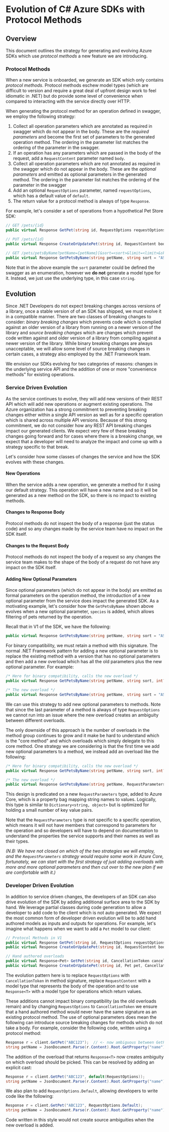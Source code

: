 # Evolution of C# Azure SDKs with Protocol Methods

## Overview

This document outlines the strategy for generating and evolving Azure SDKs which use *protocol methods* a new feature we are introducing.

### Protocol Methods

When a new service is onboarded, we generate an SDK which only contains *protocol methods*.  Protocol methods eschew model types (which are difficult to version and require a great deal of upfront design work to feel idiomatic in .NET) but do provide some level of convenience when compared to interacting with the service directly over HTTP.

When generating the protocol method for an operation defined in swagger, we employ the following strategy:

1. Collect all operation parameters which are annotated as required in swagger which do not appear in the body.  These are the *required parameters* and become the first set of parameters to the generated operation method. The ordering in the parameter list matches the ordering of the parameter in the swagger.
2. If an operation has any parameters which are passed in the body of the request, add a `RequestContent` parameter named `body`.
3. Collect all operation parameters which are not annotated as required in the swagger which do not appear in the body.  These are the *optional parameters* and emitted as optional parameters in the generated method.  The ordering in the parameter list matches the ordering of the parameter in the swagger
4. Add an optional `RequestOptions` parameter, named `requestOptions`, which has a default value of `default`.
5. The return value for a protocol method is always of type `Response`.

For example, let's consider a set of operations from a hypothetical Pet Store SDK:

```C#
// GET /pets/{id}
public virtual Response GetPet(string id, RequestOptions requestOptions = default);

// PUT /pets/{id}
public virtual Response CreateOrUpdatePet(string id, RequestContent body, RequestOptions requestOptions = default);

// GET /pets/petsByName?petName={petName}[&sort=<sort>&limit=<limit>&skip=<skip>]
public virtual Response GetPetsByName(string petName, string sort = "ASC", int? limit = 20, int? skip = 0, RequestOptions requestOptions = default);
```

Note that in the above example the `sort` parameter could be defined the swagger as an enumeration, however we **do not** generate a model type for it. Instead, we just use the underlying type, in this case `string`.

## Evolution

Since .NET Developers do not expect breaking changes across versions of a library, once a stable version of of an SDK has shipped, we must evolve it in a compatible manner. There are two classes of breaking changes to consider: *binary breaking changes* which prevents code which is complied against an older version of a library from running on a newer version of the library and *source breaking changes* which are changes which prevent code written against and older version of a library from compiling against a newer version of the library.  While binary breaking changes are always unacceptable, we will allow some level of source breaking changes in certain cases, a strategy also employed by the .NET Framework team.

We envision our SDKs evolving for two categories of reasons: changes in the underlying service API and the addition of one or more "convenience methods" for existing operations.

### Service Driven Evolution

As the service continues to evolve, they will add new versions of their REST API which will add new operations or augment existing operations. The Azure organization has a strong commitment to preventing breaking changes either within a single API version as well as for a specific operation which is shared across multiple API versions. Because of this strong commitment, we do not consider how any REST API breaking changes impact our generated clients.  We expect very few of these breaking changes going forward and for cases where there is a breaking change, we expect that a developer will need to analyze the impact and come up with a strategy specific to that break.

Let's consider how some classes of changes the service and how the SDK evolves with these changes.

#### New Operations

When the service adds a new operation, we generate a method for it using our default strategy. This operation will have a new name and so it will be generated as a new method on the SDK, so there is no impact to existing methods.

#### Changes to Response Body

Protocol methods do not inspect the body of a response (just the status code) and so any changes made by the service team have no impact on the SDK itself.

#### Changes to the Request Body

Protocol methods do not inspect the body of a request so any changes the service team makes to the shape of the body of a request do not have any impact on the SDK itself.

#### Adding New Optional Parameters

Since optional parameters (which do not appear in the body) are emitted as formal parameters on the operation method, the introduction of a new optional parameter from the service does impact the generated SDK. As a motivating example, let's consider how the `GetPetsByName` shown above evolves when a new optional parameter, `species` is added, which allows filtering of pets returned by the operation.

Recall that in V1 of the SDK, we have the following:

```C#
public virtual Response GetPetsByName(string petName, string sort = "ASC", int? limit = 20, int? skip = 0, RequestOptions requestOptions = default);
```

For binary compatibility, we must retain a method with this signature.  The normal .NET Framework pattern for adding a new optional parameter is to replace the existing method with a version that has no optional parameters and then add a new overload which has all the old parameters plus the new optional parameter.  For example:

```C#
/* Here for binary compatibility, calls the new overload */
public virtual Response GetPetsByName(string petName, string sort, int? limit, int? skip, RequestOptions requestOptions);

/* The new overload */
public virtual Response GetPetsByName(string petName, string sort = "ASC", int? limit = 20, int? skip = 0, string species = null, RequestOptions requestOptions = default);
```

We can use this strategy to add new optional parameters to methods.  Note that since the last parameter of a method is always of type `RequestOptions` we cannot run into an issue where the new overload creates an ambiguity between different overloads.

The only downside of this approach is the number of overloads in the method group continues to grow and it make be hard to understand which is the "core method" and which overloads which simply delegate to this core method.  One strategy we are considering is that the first time we add new optional parameters to a method, we instead add an overload like the following:

```C#
/* Here for binary compatibility, calls the new overload */
public virtual Response GetPetsByName(string petName, string sort, int? limit, int? skip, RequestOptions requestOptions);

/* The new overload */
public virtual Response GetPetsByName(string petName, RequestParameters parameters, RequestOptions requestOptions = default);
```

This design is predicated on a new `RequestParameters` type, added to Azure Core, which is a property bag mapping string names to values. Logically, this type is similar to `Dictionary<string, object>` but is optimized for holding a small number of key value pairs.

Note that the `RequestParameters` type is not specific to a specific operation, which means it will not have members that correspond to parameters for the operation and so developers will have to depend on documentation to understand the properties the service supports and their names as well as their types.

*(N.B: We have not closed on which of the two strategies we will employ, and the `RequestParameters` strategy would require some work in Azure Core, fortunately, we can start with the first strategy of just adding overloads with more and more optional parameters and then cut over to the new plan if we are comfortable with it.)*

### Developer Driven Evolution

In addition to service driven changes, the developers of an SDK can also drive evolution of the SDK by adding additional surface area to the SDK by hand. We leverage partial classes during code generation to allow a developer to add code to the client which is not auto generated.  We expect the most common form of developer driven evolution will be to add hand authored models as inputs and outputs for operations.  For example, let's imagine what happens when we want to add a `Pet` model to our client:

```C#
// Protocol Methods in V1
public virtual Response GetPet(string id, RequestOptions requestOptions = default);
public virtual Response CreateOrUpdatePet(string id, RequestContent body, RequestOptions requestOptions = default);

// Hand authored overloads
public virtual Response<Pet> GetPet(string id, CancellationToken cancellationToken = default);
public virtual Response CreateOrUpdatePet(string id, Pet pet, CancellationToken cancellationToken = default);
```

The evolution pattern here is to replace `RequestOptions` with `CancellationToken` in method signature, replace `RequestContent` with a model type that represents the body of the operation and to use `Response<T>` with a model type for operations which return values.

These additions cannot impact binary compatibility (as the old overloads remain) and by changing `RequestOptions` to `CancellationToken` we ensure that a hand authored method would never have the same signature as an existing protocol method.  The use of optional parameters does mean the following can introduce source breaking changes for methods which do not take a body. For example, consider the following code, written using a protocol method:

```C#
Response r = client.GetPet("ABC123");  // <- now ambiguous between GetPet(string, RequestOptions) and GetPet(string, CancellationToken)
string petName = JsonDocument.Parse(r.Content).Root.GetProperty("name").GetString();
```

The addition of the overload that returns `Response<T>` now creates ambiguity on which overload should be picked.  This can be resolved by adding an explicit cast:

```C#
Response r = client.GetPet("ABC123", default(RequestOptions));
string petName = JsonDocument.Parse(r.Content).Root.GetProperty("name").GetString();
```

We also plan to add `RequestOptions.Default`, allowing developers to write code like the following:

```C#
Response r = client.GetPet("ABC123", RequestOptions.Default);
string petName = JsonDocument.Parse(r.Content).Root.GetProperty("name").GetString();
```

Code written in this style would not create source ambiguities when the new overload is added.
